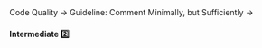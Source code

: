 <link rel="stylesheet" href="{{baseUrl}}/css/textbook.css">

<div class="website-content">

<div id="path">Code Quality &rarr; Guideline: Comment Minimally, but Sufficiently &rarr;</div>

<div id="title">

#### Intermediate :two:

</div>

<div id="body">

<panel header="**Explain WHAT and WHY, not HOW**"
    type="seamless" alt="indentation">
  <include src="../../practices/explainWhatWhyNotHow/index.md#main" />
</panel>

</div>

<div id="extras">

<include src="exercises.md" />

<div>

</div>
